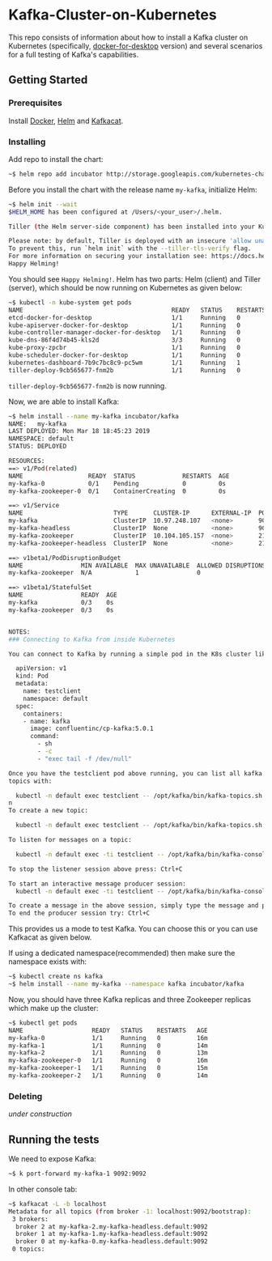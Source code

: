 # Kafka-Cluster-on-Kubernetes

This repo consists of information about how to install a Kafka cluster on
Kubernetes (specifically, [docker-for-desktop](https://medium.com/containers-101/local-kubernetes-for-mac-minikube-vs-docker-desktop-f2789b3cad3a)
version) and several scenarios for a full testing of Kafka's capabilities.

## Getting Started

### Prerequisites

Install [Docker](https://www.docker.com/), [Helm](https://helm.sh/) and [Kafkacat](https://github.com/edenhill/kafkacat).

### Installing

Add repo to install the chart:

```bash
~$ helm repo add incubator http://storage.googleapis.com/kubernetes-charts-incubator
```

Before you install the chart with the release name `my-kafka`, initialize Helm:

```bash
~$ helm init --wait
$HELM_HOME has been configured at /Users/<your_user>/.helm.

Tiller (the Helm server-side component) has been installed into your Kubernetes Cluster.

Please note: by default, Tiller is deployed with an insecure 'allow unauthenticated users' policy.
To prevent this, run `helm init` with the --tiller-tls-verify flag.
For more information on securing your installation see: https://docs.helm.sh/using_helm/#securing-your-helm-installation
Happy Helming!
```

You should see `Happy Helming!`. Helm has two parts: Helm (client) and Tiller (server),
which should be now running on Kubernetes as given below:

```bash
~$ kubectl -n kube-system get pods
NAME                                         READY   STATUS    RESTARTS   AGE
etcd-docker-for-desktop                      1/1     Running   0          60d
kube-apiserver-docker-for-desktop            1/1     Running   0          60d
kube-controller-manager-docker-for-desktop   1/1     Running   0          60d
kube-dns-86f4d74b45-kls2d                    3/3     Running   0          60d
kube-proxy-zpcbr                             1/1     Running   0          60d
kube-scheduler-docker-for-desktop            1/1     Running   0          60d
kubernetes-dashboard-7b9c7bc8c9-pc5wm        1/1     Running   1          60d
tiller-deploy-9cb565677-fnm2b                1/1     Running   0          19s
```

`tiller-deploy-9cb565677-fnm2b` is now running.

Now, we are able to install Kafka:

```bash
~$ helm install --name my-kafka incubator/kafka
NAME:   my-kafka
LAST DEPLOYED: Mon Mar 18 18:45:23 2019
NAMESPACE: default
STATUS: DEPLOYED

RESOURCES:
==> v1/Pod(related)
NAME                  READY  STATUS             RESTARTS  AGE
my-kafka-0            0/1    Pending            0         0s
my-kafka-zookeeper-0  0/1    ContainerCreating  0         0s

==> v1/Service
NAME                         TYPE       CLUSTER-IP      EXTERNAL-IP  PORT(S)                     AGE
my-kafka                     ClusterIP  10.97.248.107   <none>       9092/TCP                    0s
my-kafka-headless            ClusterIP  None            <none>       9092/TCP                    0s
my-kafka-zookeeper           ClusterIP  10.104.105.157  <none>       2181/TCP                    0s
my-kafka-zookeeper-headless  ClusterIP  None            <none>       2181/TCP,3888/TCP,2888/TCP  0s

==> v1beta1/PodDisruptionBudget
NAME                MIN AVAILABLE  MAX UNAVAILABLE  ALLOWED DISRUPTIONS  AGE
my-kafka-zookeeper  N/A            1                0                    0s

==> v1beta1/StatefulSet
NAME                READY  AGE
my-kafka            0/3    0s
my-kafka-zookeeper  0/3    0s


NOTES:
### Connecting to Kafka from inside Kubernetes

You can connect to Kafka by running a simple pod in the K8s cluster like this with a configuration like this:

  apiVersion: v1
  kind: Pod
  metadata:
    name: testclient
    namespace: default
  spec:
    containers:
    - name: kafka
      image: confluentinc/cp-kafka:5.0.1
      command:
        - sh
        - -c
        - "exec tail -f /dev/null"

Once you have the testclient pod above running, you can list all kafka
topics with:

  kubectl -n default exec testclient -- /opt/kafka/bin/kafka-topics.sh --zookeeper my-kafka-zookeeper:2181 --list
n
To create a new topic:

  kubectl -n default exec testclient -- /opt/kafka/bin/kafka-topics.sh --zookeeper my-kafka-zookeeper:2181 --topic test1 --create --partitions 1 --replication-factor 1

To listen for messages on a topic:

  kubectl -n default exec -ti testclient -- /opt/kafka/bin/kafka-console-consumer.sh --bootstrap-server my-kafka:9092 --topic test1 --from-beginning

To stop the listener session above press: Ctrl+C

To start an interactive message producer session:
  kubectl -n default exec -ti testclient -- /opt/kafka/bin/kafka-console-producer.sh --broker-list my-kafka-headless:9092 --topic test1

To create a message in the above session, simply type the message and press "enter"
To end the producer session try: Ctrl+C
```

This provides us a mode to test Kafka. You can choose this or you can use Kafkacat as given below.

If using a dedicated namespace(recommended) then make sure the namespace exists with:

```bash
~$ kubectl create ns kafka
~$ helm install --name my-kafka --namespace kafka incubator/kafka
```

Now, you should have three Kafka replicas and three Zookeeper replicas which make up the cluster:

```bash
~$ kubectl get pods
NAME                   READY   STATUS    RESTARTS   AGE
my-kafka-0             1/1     Running   0          16m
my-kafka-1             1/1     Running   0          14m
my-kafka-2             1/1     Running   0          13m
my-kafka-zookeeper-0   1/1     Running   0          16m
my-kafka-zookeeper-1   1/1     Running   0          15m
my-kafka-zookeeper-2   1/1     Running   0          14m
```

### Deleting

_under construction_

## Running the tests

We need to expose Kafka:

```bash
~$ k port-forward my-kafka-1 9092:9092
```

In other console tab:

```bash
~$ kafkacat -L -b localhost
Metadata for all topics (from broker -1: localhost:9092/bootstrap):
 3 brokers:
  broker 2 at my-kafka-2.my-kafka-headless.default:9092
  broker 1 at my-kafka-1.my-kafka-headless.default:9092
  broker 0 at my-kafka-0.my-kafka-headless.default:9092
 0 topics:
```
